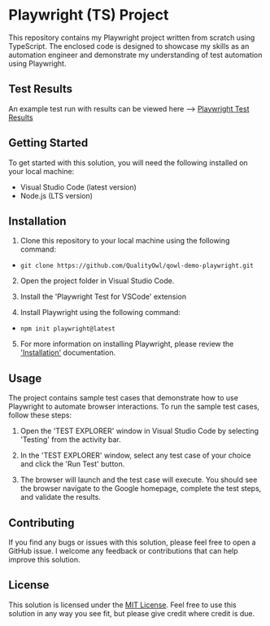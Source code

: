 # Playwright (TS) Project

This repository contains my Playwright project written from scratch using TypeScript. The enclosed code is designed to showcase my skills as an automation engineer and demonstrate my understanding of test automation using Playwright.

## Test Results

An example test run with results can be viewed here --> [Playwright Test Results](https://github.com/QualityOwl/qowl-demo-playwright/actions/runs/14604127605)

## Getting Started

To get started with this solution, you will need the following installed on your local machine:

- Visual Studio Code (latest version)
- Node.js (LTS version)

## Installation

1. Clone this repository to your local machine using the following command:

  - `git clone https://github.com/QualityOwl/qowl-demo-playwright.git`

2. Open the project folder in Visual Studio Code.

3. Install the 'Playwright Test for VSCode' extension
   
4. Install Playwright using the following command:
   
  - `npm init playwright@latest`
   
5. For more information on installing Playwright, please review the ['Installation'](https://playwright.dev/docs/intro) documentation.

## Usage

The project contains sample test cases that demonstrate how to use Playwright to automate browser interactions. To run the sample test cases, follow these steps:

1. Open the 'TEST EXPLORER' window in Visual Studio Code by selecting 'Testing' from the activity bar.

2. In the 'TEST EXPLORER' window, select any test case of your choice and click the 'Run Test' button.

3. The browser will launch and the test case will execute. You should see the browser navigate to the Google homepage, complete the test steps, and validate the results.

## Contributing

If you find any bugs or issues with this solution, please feel free to open a GitHub issue. I welcome any feedback or contributions that can help improve this solution.

## License

This solution is licensed under the [MIT License](https://opensource.org/license/mit/). Feel free to use this solution in any way you see fit, but please give credit where credit is due.
